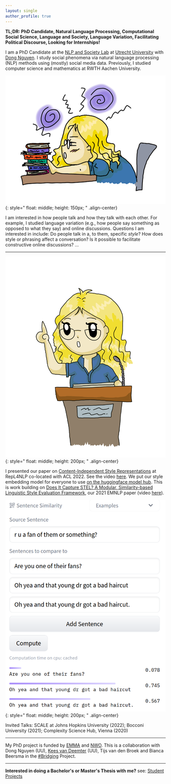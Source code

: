 ```yaml
---
layout: single
author_profile: true
---
```


**TL;DR: PhD Candidate, Natural Language Processing, Computational Social Science, Language and Society, Language Variation, Facilitating Political Discourse, Looking for Internships!**

I am a PhD Candidate at the [NLP and Society Lab](https://nlpsoc.github.io/) at [Utrecht University](https://www.uu.nl/en) with [Dong Nguyen](https://dongnguyen.nl/). I study social phenomena via natural language processing (NLP) methods using (mostly) social media data. Previously, I studied computer science and mathematics at RWTH Aachen University.

![drawn Anna research](./assets/images/me_blue_research.PNG){: style=" float: middle; height: 150px; " .align-center}

I am interested in how people talk and how they talk with each other. For example, I studied language variation (e.g., how people say something as opposed to what they say) and online discussions. Questions I am interested in include: Do people talk in a, to them, specific *style*? How does style or phrasing affect a conversation? Is it possible to facilitate constructive online discussions? ...

---

![drawn Anna presents](./assets/images/me_talk_blue.PNG){: style=" float: middle; height: 200px; " .align-center}

I presented our paper on [Content-Independent Style Representations](https://aclanthology.org/2022.repl4nlp-1.26/) at RepL4NLP co-located with ACL 2022. See the video [here](https://www.youtube.com/watch?v=QHW7pfwJ56E). We put our style embedding model for everyone to use [on the huggingface model hub](https://huggingface.co/AnnaWegmann/Style-Embedding). This is work building on [Does It Capture STEL? A Modular, Similarity-based Linguistic Style Evaluation Framework](https://aclanthology.org/2021.emnlp-main.569/), our 2021 EMNLP paper (video [here](https://www.youtube.com/watch?v=WPbxyOrDK6w)). 

![example style representations](./assets/images/Style-Model.png){: style=" float: middle; height: 200px; " .align-center}

Invited Talks: SCALE at Johns Hopkins University (2022); Bocconi University (2021); Complexity Science Hub, Vienna (2020)

---

My PhD project is funded by [EMMA](https://www.emma.nl/) and [NWO](https://www.nwo.nl/en). This is a collaboration with Dong Nguyen (UU), [Kees van Deemter](https://www.uu.nl/staff/CJvanDeemter?t=0) (UU),  Tijs van den Broek and Bianca Beersma in the [#Bridging](https://nwo-bridging.github.io/) Project.

---

**Interested in doing a Bachelor's or Master's Thesis with me?** see: [Student Projects](https://annawegmann.github.io/student-projects/)




